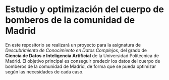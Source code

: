 # Estudio y optimización del cuerpo de bomberos de la comunidad de Madrid

En este repositorio se realizará un proyecto para la asignatura de $\textit{Descubrimiento de Conocimiento en Datos}$ $\textit{Complejos}$, del grado de $\textbf{Ciencia de Datos e Inteligencia Artificial}$ de la Universidad Politécnica de Madrid. El objetivo principal es conseguir predecir los datos del cuerpo de bomberos de la comunidad de Madrid, de forma que se pueda optimizar según las necesidades de cada caso.
